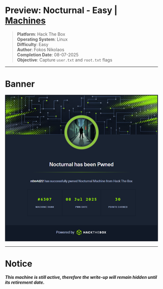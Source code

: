 # Preview: Nocturnal - Easy | [Machines](../../../MACHINES.md)

>  **Platform**: Hack The Box\
>  **Operating System**: Linux\
>  **Difficulty**: Easy\
>  **Author**: Fokos Nikolaos\
>  **Completion Date**: 08-07-2025\
>  **Objective**: Capture `user.txt` and `root.txt` flags

---

# Banner

![alt text](images/banner.png)

---

# Notice
***This machine is still active, therefore the write-up will remain hidden until its retirement date.***
